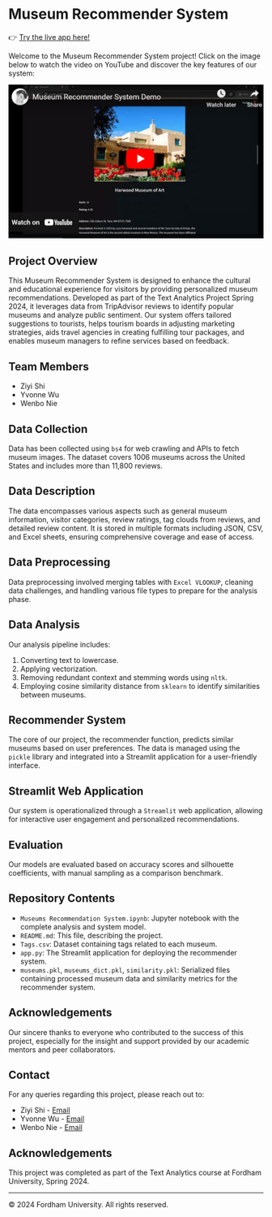 # Museum Recommender System

👉 [Try the live app here!](https://museum-recommender-system-2024.streamlit.app/)


Welcome to the Museum Recommender System project! Click on the image below to watch the video on YouTube and discover the key features of our system:

[![Museum Recommender System Demo](https://raw.githubusercontent.com/gogoziyishi/Museum-Recommender-System/main/youtube_image.png)](https://youtu.be/lvWCA3LXktQ?si=hgPdO_cCTunxOPG0 "Click to Watch Introduction Video")


## Project Overview
This Museum Recommender System is designed to enhance the cultural and educational experience for visitors by providing personalized museum recommendations. Developed as part of the Text Analytics Project Spring 2024, it leverages data from TripAdvisor reviews to identify popular museums and analyze public sentiment. Our system offers tailored suggestions to tourists, helps tourism boards in adjusting marketing strategies, aids travel agencies in creating fulfilling tour packages, and enables museum managers to refine services based on feedback.

## Team Members
- Ziyi Shi
- Yvonne Wu
- Wenbo Nie

## Data Collection
Data has been collected using `bs4` for web crawling and APIs to fetch museum images. The dataset covers 1006 museums across the United States and includes more than 11,800 reviews.

## Data Description
The data encompasses various aspects such as general museum information, visitor categories, review ratings, tag clouds from reviews, and detailed review content. It is stored in multiple formats including JSON, CSV, and Excel sheets, ensuring comprehensive coverage and ease of access.

## Data Preprocessing
Data preprocessing involved merging tables with `Excel VLOOKUP`, cleaning data challenges, and handling various file types to prepare for the analysis phase.

## Data Analysis
Our analysis pipeline includes:
1. Converting text to lowercase.
2. Applying vectorization.
3. Removing redundant context and stemming words using `nltk`.
4. Employing cosine similarity distance from `sklearn` to identify similarities between museums.

## Recommender System
The core of our project, the recommender function, predicts similar museums based on user preferences. The data is managed using the `pickle` library and integrated into a Streamlit application for a user-friendly interface.

## Streamlit Web Application
Our system is operationalized through a `Streamlit` web application, allowing for interactive user engagement and personalized recommendations.


## Evaluation
Our models are evaluated based on accuracy scores and silhouette coefficients, with manual sampling as a comparison benchmark.

## Repository Contents
- `Museums Recommendation System.ipynb`: Jupyter notebook with the complete analysis and system model.
- `README.md`: This file, describing the project.
- `Tags.csv`: Dataset containing tags related to each museum.
- `app.py`: The Streamlit application for deploying the recommender system.
- `museums.pkl`, `museums_dict.pkl`, `similarity.pkl`: Serialized files containing processed museum data and similarity metrics for the recommender system.

## Acknowledgements
Our sincere thanks to everyone who contributed to the success of this project, especially for the insight and support provided by our academic mentors and peer collaborators.

## Contact

For any queries regarding this project, please reach out to:

- Ziyi Shi - [Email](mailto:ziyishi@fordham.edu)
- Yvonne Wu - [Email](mailto:swu180@fordham.edu)
- Wenbo Nie - [Email](mailto:wnie5@fordham.edu)

## Acknowledgements

This project was completed as part of the Text Analytics course at Fordham University, Spring 2024.

---

© 2024 Fordham University. All rights reserved.

